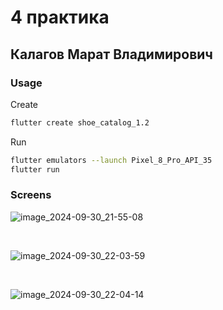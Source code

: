 # 4 практика 

## Калагов Марат Владимирович

### Usage

Create

```bash
flutter create shoe_catalog_1.2
```

Run 

```bash
flutter emulators --launch Pixel_8_Pro_API_35
flutter run
```

### Screens

![image_2024-09-30_21-55-08](https://github.com/user-attachments/assets/62d2a743-e82a-4c2b-abcb-8e3933deeb9a)

&nbsp;

![image_2024-09-30_22-03-59](https://github.com/user-attachments/assets/77ba585f-c68b-444a-b2bb-f43c8a1a7fd5)

&nbsp;

![image_2024-09-30_22-04-14](https://github.com/user-attachments/assets/8987c673-26d7-49cc-a34d-da1f98a96345)
